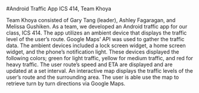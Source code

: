 #Android Traffic App
ICS 414, Team Khoya

Team Khoya consisted of Gary Tang (leader), Ashley Fagaragan, and Melissa Gushiken. As a team, we developed an Android traffic app for our class, ICS 414. The app utilizes an ambient device that displays the traffic level of the user’s route. Google Maps’ API was used to gather the traffic data. The ambient devices included a lock screen widget, a home screen widget, and the phone’s notification light. These devices displayed the following colors; green for light traffic, yellow for medium traffic, and red for heavy traffic. The user route’s speed and ETA are displayed and are updated at a set interval. An interactive map displays the traffic levels of the user’s route and the surrounding area. The user is able use the map to retrieve turn by turn directions via Google Maps. 


